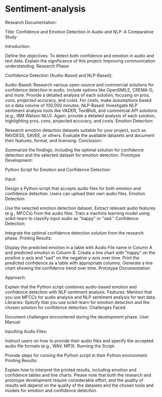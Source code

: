 # Sentiment-analysis
Research Documentation:

Title: Confidence and Emotion Detection in Audio and NLP: A Comparative Study

Introduction:

Define the objectives: To detect both confidence and emotion in audio and text data.
Explain the significance of this project: Improving communication understanding.
Research Phase:

Confidence Detection (Audio-Based and NLP-Based):

Audio-Based: Research various open-source and commercial solutions for confidence detection in audio. Include options like OpenSMILE, CREMA-D, and more. Provide a detailed analysis of each solution, focusing on pros, cons, projected accuracy, and costs. For costs, make assumptions based on a data volume of 100,000 minutes.
NLP-Based: Investigate NLP sentiment analysis tools like VADER, TextBlob, and commercial API solutions (e.g., IBM Watson NLU). Again, provide a detailed analysis of each solution, highlighting pros, cons, projected accuracy, and costs.
Emotion Detection:

Research emotion detection datasets suitable for your project, such as RAVDESS, SAVEE, or others. Evaluate the available datasets and document their features, format, and licensing.
Conclusion:

Summarize the findings, including the optimal solution for confidence detection and the selected dataset for emotion detection.
Prototype Development:

Python Script for Emotion and Confidence Detection:

Input:

Design a Python script that accepts audio files for both emotion and confidence detection.
Users can upload their own audio files.
Emotion Detection:

Use the selected emotion detection dataset.
Extract relevant audio features (e.g., MFCCs) from the audio files.
Train a machine learning model using scikit-learn to classify input audio as "happy" or "sad."
Confidence Detection:

Integrate the optimal confidence detection solution from the research phase.
Printing Results:

Display the predicted emotion in a table with Audio File name in Column A and predicted emotion in Column B.
Create a line chart with "happy" on the positive y-axis and "sad" on the negative y-axis over time.
Print the predicted confidence as a table with appropriate columns.
Generate a line chart showing the confidence trend over time.
Prototype Documentation:

Approach:

Explain that the Python script combines audio-based emotion and confidence detection with NLP sentiment analysis.
Features: Mention that you use MFCCs for audio analysis and NLP sentiment analysis for text data.
Libraries: Specify that you use scikit-learn for emotion detection and the chosen solution for confidence detection.
Challenges Faced:

Document challenges encountered during the development phase.
User Manual:

Inputting Audio Files:

Instruct users on how to provide their audio files and specify the accepted audio file formats (e.g., WAV, MP3).
Running the Script:

Provide steps for running the Python script in their Python environment.
Printing Results:

Explain how to interpret the printed results, including emotion and confidence tables and line charts.
Please note that both the research and prototype development require considerable effort, and the quality of results will depend on the quality of the datasets and the chosen tools and models for emotion and confidence detection.
